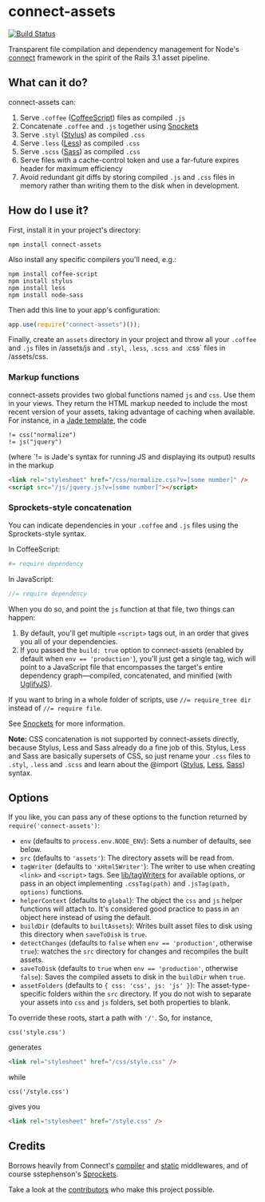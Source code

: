 # connect-assets

[![Build Status](https://travis-ci.org/adunkman/connect-assets.png?branch=v3)](https://travis-ci.org/adunkman/connect-assets)

Transparent file compilation and dependency management for Node's [connect](https://github.com/senchalabs/connect) framework in the spirit of the Rails 3.1 asset pipeline.

## What can it do?

connect-assets can:

1. Serve `.coffee` ([CoffeeScript](http://coffeescript.org)) files as compiled `.js`
2. Concatenate `.coffee` and `.js` together using [Snockets](https://github.com/TrevorBurnham/snockets)
3. Serve `.styl` ([Stylus](http://learnboost.github.com/stylus/)) as compiled `.css`
4. Serve `.less` ([Less](http://lesscss.org/)) as compiled `.css`
5. Serve `.scss` ([Sass](http://sass-lang.com/)) as compiled `.css`
6. Serve files with a cache-control token and use a far-future expires header for maximum efficiency
7. Avoid redundant git diffs by storing compiled `.js` and `.css` files in memory rather than writing them to the disk when in development.

## How do I use it?

First, install it in your project's directory:

```shell
npm install connect-assets
```

Also install any specific compilers you'll need, e.g.:

```shell
npm install coffee-script
npm install stylus
npm install less
npm install node-sass
```

Then add this line to your app's configuration:

```javascript
app.use(require("connect-assets")());
```

Finally, create an `assets` directory in your project and throw all your `.coffee` and `.js` files in /assets/js and `.styl`, `.less`, `.scss and `.css` files in /assets/css.

### Markup functions

connect-assets provides two global functions named `js` and `css`. Use them in your views. They return the HTML markup needed to include the most recent version of your assets, taking advantage of caching when available. For instance, in a [Jade template](http://jade-lang.com/), the code

```
!= css("normalize")
!= js("jquery")
```

(where `!= is Jade's syntax for running JS and displaying its output) results in the markup

```html
<link rel="stylesheet" href="/css/normalize.css?v=[some number]" />
<script src="/js/jquery.js?v=[some number]"></script>
```

### Sprockets-style concatenation

You can indicate dependencies in your `.coffee` and `.js` files using the Sprockets-style syntax.

In CoffeeScript:

```coffeescript
#= require dependency
```

In JavaScript:

```javascript
//= require dependency
```

When you do so, and point the `js` function at that file, two things can happen:

1. By default, you'll get multiple `<script>` tags out, in an order that gives you all of your dependencies.
2. If you passed the `build: true` option to connect-assets (enabled by default when `env == 'production'`), you'll just get a single tag, wich will point to a JavaScript file that encompasses the target's entire dependency graph—compiled, concatenated, and minified (with [UglifyJS](https://github.com/mishoo/UglifyJS)).

If you want to bring in a whole folder of scripts, use `//= require_tree dir` instead of `//= require file`.

See [Snockets](http://github.com/TrevorBurnham/snockets) for more information.

**Note:** CSS concatenation is not supported by connect-assets directly, because Stylus, Less and Sass already do a fine job of this. Stylus, Less and Sass are basically supersets of CSS, so just rename your `.css` files to `.styl`, `.less` and `.scss` and learn about the @import ([Stylus](http://learnboost.github.com/stylus/docs/import.html), [Less](http://lesscss.org/#-importing), [Sass](http://sass-lang.com/docs/yardoc/file.SASS_REFERENCE.html#import)) syntax.

## Options

If you like, you can pass any of these options to the function returned by `require('connect-assets')`:

* `env` (defaults to `process.env.NODE_ENV`): Sets a number of defaults, see below.
* `src` (defaults to `'assets'`): The directory assets will be read from.
* `tagWriter` (defaults to `'xHtml5Writer'`): The writer to use when creating `<link>` and `<script>` tags. See [lib/tagWriters](https://github.com/adunkman/connect-assets/tree/v3/lib/tagWriters) for available options, or pass in an object implementing `.cssTag(path)` and `.jsTag(path, options)` functions.
* `helperContext` (defaults to `global`): The object the `css` and `js` helper functions will attach to. It's considered good practice to pass in an object here instead of using the default.
* `buildDir` (defaults to `builtAssets`): Writes built asset files to disk using this directory when `saveToDisk` is `true`.
* `detectChanges` (defaults to `false` when `env == 'production'`, otherwise `true`): watches the `src` directory for changes and recompiles the built assets.
* `saveToDisk` (defaults to `true` when `env == 'production'`, otherwise `false`): Saves the compiled assets to disk in the `buildDir` when `true`.
* `assetFolders` (defaults to `{ css: 'css', js: 'js' }`): The asset-type-specific folders within the `src` directory. If you do not wish to separate your assets into `css` and `js` folders, set both properties to blank.

To override these roots, start a path with `'/'`. So, for instance,

```
css('style.css')
```

generates

```html
<link rel="stylesheet" href="/css/style.css" />
```

while

```
css('/style.css')
```

gives you

```html
<link rel="stylesheet" href="/style.css" />
```

## Credits

Borrows heavily from Connect's [compiler](https://github.com/senchalabs/connect/blob/1.6.4/lib/middleware/compiler.js) and [static](https://github.com/senchalabs/connect/blob/1.6.4/lib/middleware/static.js) middlewares, and of course sstephenson's [Sprockets](https://github.com/sstephenson/sprockets).

Take a look at the [contributors](https://github.com/adunkman/connect-assets/contributors) who make this project possible.
